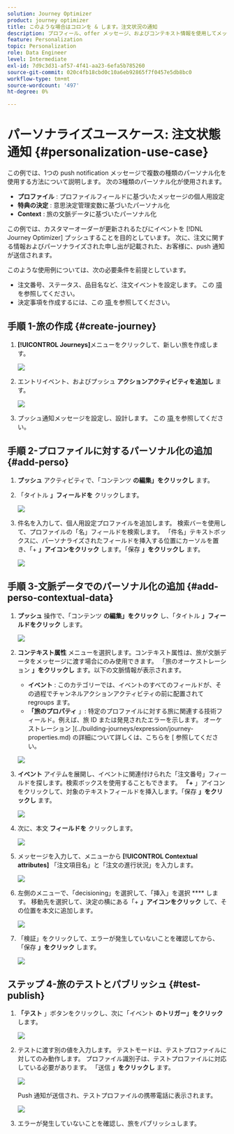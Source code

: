 ```yaml
---
solution: Journey Optimizer
product: journey optimizer
title: このような場合はコロンを & します。注文状況の通知
description: プロフィール、offer メッセージ、およびコンテキスト情報を使用してメッセージを個人用に設定する方法について説明します。
feature: Personalization
topic: Personalization
role: Data Engineer
level: Intermediate
exl-id: 7d9c3d31-af57-4f41-aa23-6efa5b785260
source-git-commit: 020c4fb18cbd0c10a6eb92865f7f0457e5db8bc0
workflow-type: tm+mt
source-wordcount: '497'
ht-degree: 0%

---
```


# パーソナライズユースケース: 注文状態通知 {#personalization-use-case}

この例では、1つの push notification メッセージで複数の種類のパーソナル化を使用する方法について説明します。 次の3種類のパーソナル化が使用されます。

* **プロファイル** : プロファイルフィールドに基づいたメッセージの個人用設定
* **特典の決定** : 意思決定管理変数に基づいたパーソナル化
* **Context** : 旅の文脈データに基づいたパーソナル化

この例では、カスタマーオーダーが更新されるたびにイベントを [!DNL Journey Optimizer] プッシュすることを目的としています。 次に、注文に関する情報およびパーソナライズされた申し出が記載された、お客様に、push 通知が送信されます。

このような使用例については、次の必要条件を前提としています。

* 注文番号、ステータス、品目名など、注文イベントを設定します。 この [ 項 ](../event/about-events.md) を参照してください。
* 決定事項を作成するには、この [ 項 ](../offers/offer-activities/create-offer-activities.md) を参照してください。

## 手順 1-旅の作成 {#create-journey}

1. **[!UICONTROL Journeys]**&#x200B;メニューをクリックして、新しい旅を作成します。

   ![](assets/perso-uc4.png)

1. エントリイベント、およびプッシュ **アクションアクティビティを追加し** ます。

   ![](assets/perso-uc5.png)

1. プッシュ通知メッセージを設定し、設計します。 この [ 項 ](../push/create-push.md) を参照してください。

## 手順 2-プロファイルに対するパーソナル化の追加 {#add-perso}

1. **プッシュ** アクティビティで、「コンテンツ **の編集」をクリックし** ます。

1. 「タイトル **」フィールドを** クリックします。

   ![](assets/perso-uc2.png)

1. 件名を入力して、個人用設定プロファイルを追加します。 検索バーを使用して、プロファイルの「名」フィールドを検索します。 「件名」テキストボックスに、パーソナライズされたフィールドを挿入する位置にカーソルを置き、「+ **」アイコンをクリック** します。「保存 **」をクリックし** ます。

   ![](assets/perso-uc3.png)

## 手順 3-文脈データでのパーソナル化の追加 {#add-perso-contextual-data}

1. **プッシュ** 操作で、「コンテンツ **の編集」をクリック** し、「タイトル **」フィールドをクリック** します。

   ![](assets/perso-uc9.png)

1. **コンテキスト属性** メニューを選択します。コンテキスト属性は、旅が文脈データをメッセージに渡す場合にのみ使用できます。 「旅のオーケストレーション **」をクリックし** ます。以下の文脈情報が表示されます。

   * **イベント** : このカテゴリーでは、イベントのすべてのフィールドが、その過程でチャンネルアクションアクティビティの前に配置されて regroups ます。
   * **「旅のプロパティ** 」: 特定のプロファイルに対する旅に関連する技術フィールド。例えば、旅 ID または発見されたエラーを示します。 オーケストレーション ](../building-journeys/expression/journey-properties.md) の詳細について詳しくは、こちらを [ 参照してください。

   ![](assets/perso-uc10.png)

1. **イベント** アイテムを展開し、イベントに関連付けられた「注文番号」フィールドを探します。検索ボックスを使用することもできます。 **「+** 」アイコンをクリックして、対象のテキストフィールドを挿入します。「保存 **」をクリックし** ます。

   ![](assets/perso-uc11.png)

1. 次に、本文 **フィールドを** クリックします。

   ![](assets/perso-uc12.png)

1. メッセージを入力して、メニューから **[!UICONTROL Contextual attributes]** 「注文項目名」と「注文の進行状況」を入力します。

   ![](assets/perso-uc13.png)

1. 左側のメニューで、「decisioning」を選択して、「挿入」を選択 **** します。 移動先を選択して、決定の横にある「+ **」アイコンをクリック** して、その位置を本文に追加します。

   ![](assets/perso-uc14.png)

1. 「検証」をクリックして、エラーが発生していないことを確認してから、「保存 **」をクリック** します。

   ![](assets/perso-uc15.png)

## ステップ 4-旅のテストとパブリッシュ {#test-publish}

1. **「テスト** 」ボタンをクリックし、次に「イベント **のトリガー」をクリック** します。

   ![](assets/perso-uc17.png)

1. テストに渡す別の値を入力します。 テストモードは、テストプロファイルに対してのみ動作します。 プロファイル識別子は、テストプロファイルに対応している必要があります。 「送信 **」をクリックし** ます。

   ![](assets/perso-uc18.png)

   Push 通知が送信され、テストプロファイルの携帯電話に表示されます。

   ![](assets/perso-uc19.png)

1. エラーが発生していないことを確認し、旅をパブリッシュします。
